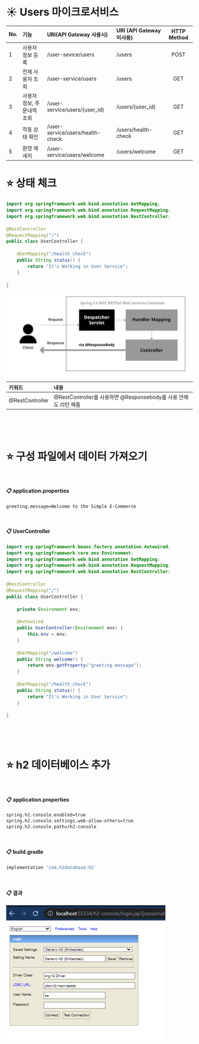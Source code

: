 # ☀️ Users 마이크로서비스

| No. | 기능              | URI(API Gateway 사용시)             | URI (API Gateway 미사용) | HTTP Method |
|:----|:----------------|:---------------------------------|:----------------------|:------------:|
| 1   | 사용자 정보 등록       | /user-sevice/users               | /users                | POST        |
| 2   | 전체 사용자 조회       | /user-service/users              | /users                | GET                              |
| 3   | 사용자 정보, 주문내역 조회 | /user-service/users/{user_id}    |/users/{user_id} | GET                              |
| 4   | 작동 상태 확인        | /user-service/users/health-check | /users/health-check   | GET                         |
| 5   | 환영 메세지          | /user-service/users/welcome      | /users/welcome        |GET|

# ⭐ 상태 체크


```java
import org.springframework.web.bind.annotation.GetMapping;
import org.springframework.web.bind.annotation.RequestMapping;
import org.springframework.web.bind.annotation.RestController;

@RestController
@RequestMapping("/")
public class UserController {

    @GetMapping("/health_check")
    public String status() {
        return "It's Working in User Service";
    }
    
}

```

![](readmeFile/img.png)

|키워드| 내용                                                 |
|:---|:---------------------------------------------------|
|@RestController| @RestController를 사용하면 @Responsebody를 사용 안해도 리턴 해줌 |


<br/>
<br/>
<br/>

# ⭐ 구성 파일에서 데이터 가져오기

<br/>

#### 📋 application.properties

```properties
greeting.message=Welcome to the Simple E-Commerce
```

<br/>

#### 📋 UserController
```java
import org.springframework.beans.factory.annotation.Autowired;
import org.springframework.core.env.Environment;
import org.springframework.web.bind.annotation.GetMapping;
import org.springframework.web.bind.annotation.RequestMapping;
import org.springframework.web.bind.annotation.RestController;

@RestController
@RequestMapping("/")
public class UserController {

    private Environment env;

    @Autowired
    public UserController(Environment env) {
        this.env = env;
    }

    @GetMapping("/welcome")
    public String welcome() {
        return env.getProperty("greeting.message");
    }

    @GetMapping("/health_check")
    public String status() {
        return "It's Working in User Service";
    }

}
```

<br/>
<br/>
<br/>

# ⭐ h2 데이터베이스 추가

<br/>

#### 📋 application.properties
```properties
spring.h2.console.enabled=true
spring.h2.console.settings.web-allow-others=true
spring.h2.console.path=/h2-console
```

<br/>

#### 📋 build.gradle

```groovy
implementation 'com.h2database:h2'
```


<br/>

#### 📋 결과

![](readmeFile/img_1.png)